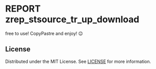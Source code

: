 
# REPORT zrep_stsource_tr_up_download

free to use! CopyPastre and enjoy!
😉

## License
Distributed under the MIT License. See [LICENSE](LICENSE) for more information.


